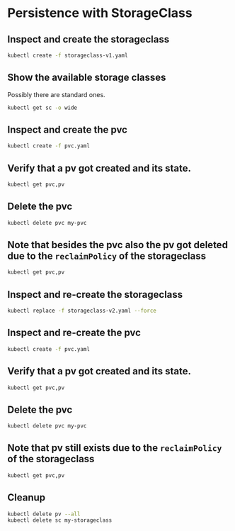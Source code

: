 # Persistence with StorageClass

## Inspect and create the storageclass

```bash
kubectl create -f storageclass-v1.yaml
```

## Show the available storage classes

Possibly there are standard ones.

```bash
kubectl get sc -o wide
```

## Inspect and create the pvc

```bash
kubectl create -f pvc.yaml
```

## Verify that a pv got created and its state.

```bash
kubectl get pvc,pv
```

## Delete the pvc

```bash
kubectl delete pvc my-pvc
```

## Note that besides the pvc also the pv got deleted due to the `reclaimPolicy` of the storageclass

```bash
kubectl get pvc,pv
```

## Inspect and re-create the storageclass

```bash
kubectl replace -f storageclass-v2.yaml --force
```

## Inspect and re-create the pvc

```bash
kubectl create -f pvc.yaml
```

## Verify that a pv got created and its state.

```bash
kubectl get pvc,pv
```

## Delete the pvc

```bash
kubectl delete pvc my-pvc
```

## Note that pv still exists due to the `reclaimPolicy` of the storageclass

```bash
kubectl get pvc,pv
```

## Cleanup

```bash
kubectl delete pv --all
kubectl delete sc my-storageclass
```